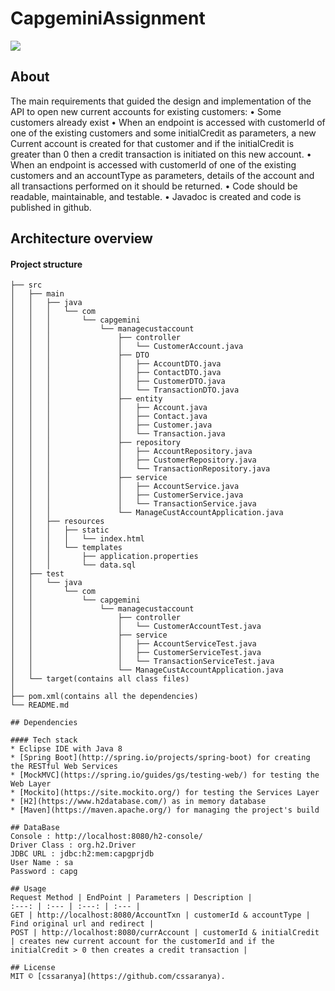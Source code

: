 # CapgeminiAssignment

<a href="https://opensource.org/licenses/MIT"><img src="https://img.shields.io/badge/License-MIT-blue.svg"></a>

## About

The main requirements that guided the design and implementation of the API to open new current accounts for existing customers:
•	Some customers already exist
•	When an endpoint is accessed with customerId of one of the existing customers and some initialCredit as parameters, a new Current account is created for that customer and if the initialCredit is greater than 0 then a credit transaction is initiated on this new account.
•	When an endpoint is accessed with customerId of one of the existing customers and an accountType as parameters, details of the account and all transactions performed on it should be returned.
•	Code should be readable, maintainable, and testable.
•	Javadoc is created and code is published in github.

## Architecture overview

#### Project structure
```
├── src
│   ├── main
│   │   ├── java
│   │   │   └── com
│   │   │       └── capgemini
│   │   │           └── managecustaccount
│   │   │               ├── controller
│   │   │               │   └── CustomerAccount.java
│   │   │               ├── DTO
│   │   │               │   ├── AccountDTO.java
│	│	│				│	├──	ContactDTO.java
│	│	│				│	├── CustomerDTO.java
│	│	│				│	└──	TransactionDTO.java
│   │   │               ├── entity
│   │   │               │   ├── Account.java
│	│	│				│	├──	Contact.java
│	│	│				│	├── Customer.java
│	│	│				│	└──	Transaction.java
│   │   │               ├── repository
│	│	│				│	├──	AccountRepository.java
│	│	│				│	├── CustomerRepository.java
│	│	│				│	└──	TransactionRepository.java
│   │   │               ├── service
│	│	│				│	├──	AccountService.java
│	│	│				│	├── CustomerService.java
│	│	│				│	└──	TransactionService.java
│	│	│				└── ManageCustAccountApplication.java
│   │   ├── resources
│   │   │   ├── static
│	│	│	│ 	└── index.html
│	│	│	└── templates
│   │   │       ├── application.properties
│   │   │       └── data.sql
│   ├── test
│   │   └── java
│   │       └── com
│   │           └── capgemini
│   │               └── managecustaccount
│   │                   ├── controller
│   │                   │   └── CustomerAccountTest.java
│   │                   ├── service
│	│					│	├──	AccountServiceTest.java
│	│					│	├── CustomerServiceTest.java
│	│					│	└──	TransactionServiceTest.java
│	│					└── ManageCustAccountApplication.java
│	└──	target(contains all class files)
│				
├── pom.xml(contains all the dependencies)
└── README.md

## Dependencies 

#### Tech stack
* Eclipse IDE with Java 8
* [Spring Boot](http://spring.io/projects/spring-boot) for creating the RESTful Web Services
* [MockMVC](https://spring.io/guides/gs/testing-web/) for testing the Web Layer
* [Mockito](https://site.mockito.org/) for testing the Services Layer
* [H2](https://www.h2database.com/) as in memory database
* [Maven](https://maven.apache.org/) for managing the project's build

## DataBase
Console : http://localhost:8080/h2-console/ 
Driver Class : org.h2.Driver
JDBC URL : jdbc:h2:mem:capgprjdb
User Name : sa
Password : capg

## Usage
Request Method | EndPoint | Parameters | Description |  
:---: | :--- | :---: | :--- |
GET | http://localhost:8080/AccountTxn | customerId & accountType | Find original url and redirect | 
POST | http://localhost:8080/currAccount | customerId & initialCredit | creates new current account for the customerId and if the initialCredit > 0 then creates a credit transaction | 

## License
MIT © [cssaranya](https://github.com/cssaranya).
